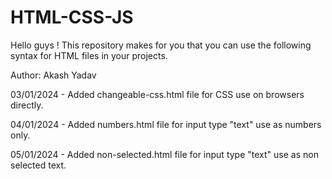 # HTML-CSS-JS

Hello guys !
This repository makes for you that you can use the following syntax for HTML files in your projects.

Author: Akash Yadav

<!-- Code file description here ! -->
03/01/2024 - Added changeable-css.html file for CSS use on browsers directly.

04/01/2024 - Added numbers.html file for input type "text" use as numbers only.

05/01/2024 - Added non-selected.html file for input type "text" use as non selected text.